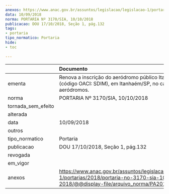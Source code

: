 ```yaml
---
anexos: https://www.anac.gov.br/assuntos/legislacao/legislacao-1/portarias/2018/portaria-no-3170-sia-10-10-2018/@@display-file/arquivo_norma/PA2018-3170.pdf
data: 10/09/2018
norma: PORTARIA Nº 3170/SIA, 10/10/2018
publicacao: DOU 17/10/2018, Seção 1, pág.132
tags:
- portaria
tipo_normatico: Portaria
hide: 
- toc 
 
---
```


|                    | Documento                                                                                                                                            |
|:-------------------|:-----------------------------------------------------------------------------------------------------------------------------------------------------|
| ementa             | Renova a inscrição do aeródromo público Itanhaém (código OACI: SDIM), em Itanhaém/SP, no cadastro de aeródromos.                                     |
| norma              | PORTARIA Nº 3170/SIA, 10/10/2018                                                                                                                     |
| tornada_sem_efeito |                                                                                                                                                      |
| alterada           |                                                                                                                                                      |
| data               | 10/09/2018                                                                                                                                           |
| outros             |                                                                                                                                                      |
| tipo_normatico     | Portaria                                                                                                                                             |
| publicacao         | DOU 17/10/2018, Seção 1, pág.132                                                                                                                     |
| revogada           |                                                                                                                                                      |
| em_vigor           |                                                                                                                                                      |
| anexos             | https://www.anac.gov.br/assuntos/legislacao/legislacao-1/portarias/2018/portaria-no-3170-sia-10-10-2018/@@display-file/arquivo_norma/PA2018-3170.pdf |